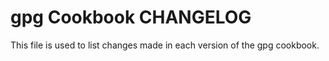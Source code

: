 # gpg Cookbook CHANGELOG

This file is used to list changes made in each version of the gpg cookbook.

